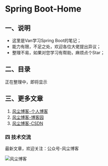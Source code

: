 # Spring Boot-Home

## 一、说明
- 这里是Van学习Spring Boot的笔记；
- 能力有限，不足之处，欢迎各位大佬提出异议；
- 整理不易，如果对您学习有帮助，麻烦点个Star；

## 二、目录

正在整理中，即将显示

## 三、更多文章

1. [风尘博客-个人博客](https://www.dustyblog.cn/)
1. [风尘博客-博客园](https://www.cnblogs.com/vandusty)
1. [风尘博客-CSDN](https://blog.csdn.net/weixin_42036952)




### 四 技术交流

最新文章，欢迎关注：公众号-风尘博客

![风尘博客](https://github.com/vanDusty/SpringBoot-Home/blob/master/dusty_blog.png?raw=true)